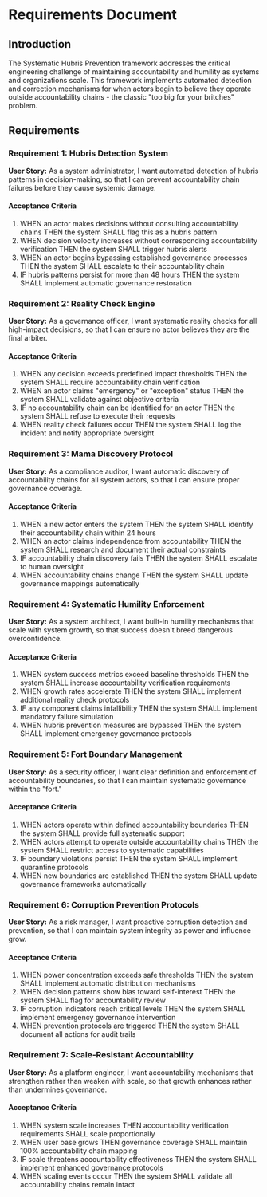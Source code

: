 # Requirements Document

## Introduction

The Systematic Hubris Prevention framework addresses the critical engineering challenge of maintaining accountability and humility as systems and organizations scale. This framework implements automated detection and correction mechanisms for when actors begin to believe they operate outside accountability chains - the classic "too big for your britches" problem.

## Requirements

### Requirement 1: Hubris Detection System

**User Story:** As a system administrator, I want automated detection of hubris patterns in decision-making, so that I can prevent accountability chain failures before they cause systemic damage.

#### Acceptance Criteria

1. WHEN an actor makes decisions without consulting accountability chains THEN the system SHALL flag this as a hubris pattern
2. WHEN decision velocity increases without corresponding accountability verification THEN the system SHALL trigger hubris alerts
3. WHEN an actor begins bypassing established governance processes THEN the system SHALL escalate to their accountability chain
4. IF hubris patterns persist for more than 48 hours THEN the system SHALL implement automatic governance restoration

### Requirement 2: Reality Check Engine

**User Story:** As a governance officer, I want systematic reality checks for all high-impact decisions, so that I can ensure no actor believes they are the final arbiter.

#### Acceptance Criteria

1. WHEN any decision exceeds predefined impact thresholds THEN the system SHALL require accountability chain verification
2. WHEN an actor claims "emergency" or "exception" status THEN the system SHALL validate against objective criteria
3. IF no accountability chain can be identified for an actor THEN the system SHALL refuse to execute their requests
4. WHEN reality check failures occur THEN the system SHALL log the incident and notify appropriate oversight

### Requirement 3: Mama Discovery Protocol

**User Story:** As a compliance auditor, I want automatic discovery of accountability chains for all system actors, so that I can ensure proper governance coverage.

#### Acceptance Criteria

1. WHEN a new actor enters the system THEN the system SHALL identify their accountability chain within 24 hours
2. WHEN an actor claims independence from accountability THEN the system SHALL research and document their actual constraints
3. IF accountability chain discovery fails THEN the system SHALL escalate to human oversight
4. WHEN accountability chains change THEN the system SHALL update governance mappings automatically

### Requirement 4: Systematic Humility Enforcement

**User Story:** As a system architect, I want built-in humility mechanisms that scale with system growth, so that success doesn't breed dangerous overconfidence.

#### Acceptance Criteria

1. WHEN system success metrics exceed baseline thresholds THEN the system SHALL increase accountability verification requirements
2. WHEN growth rates accelerate THEN the system SHALL implement additional reality check protocols
3. IF any component claims infallibility THEN the system SHALL implement mandatory failure simulation
4. WHEN hubris prevention measures are bypassed THEN the system SHALL implement emergency governance protocols

### Requirement 5: Fort Boundary Management

**User Story:** As a security officer, I want clear definition and enforcement of accountability boundaries, so that I can maintain systematic governance within the "fort."

#### Acceptance Criteria

1. WHEN actors operate within defined accountability boundaries THEN the system SHALL provide full systematic support
2. WHEN actors attempt to operate outside accountability chains THEN the system SHALL restrict access to systematic capabilities
3. IF boundary violations persist THEN the system SHALL implement quarantine protocols
4. WHEN new boundaries are established THEN the system SHALL update governance frameworks automatically

### Requirement 6: Corruption Prevention Protocols

**User Story:** As a risk manager, I want proactive corruption detection and prevention, so that I can maintain system integrity as power and influence grow.

#### Acceptance Criteria

1. WHEN power concentration exceeds safe thresholds THEN the system SHALL implement automatic distribution mechanisms
2. WHEN decision patterns show bias toward self-interest THEN the system SHALL flag for accountability review
3. IF corruption indicators reach critical levels THEN the system SHALL implement emergency governance intervention
4. WHEN prevention protocols are triggered THEN the system SHALL document all actions for audit trails

### Requirement 7: Scale-Resistant Accountability

**User Story:** As a platform engineer, I want accountability mechanisms that strengthen rather than weaken with scale, so that growth enhances rather than undermines governance.

#### Acceptance Criteria

1. WHEN system scale increases THEN accountability verification requirements SHALL scale proportionally
2. WHEN user base grows THEN governance coverage SHALL maintain 100% accountability chain mapping
3. IF scale threatens accountability effectiveness THEN the system SHALL implement enhanced governance protocols
4. WHEN scaling events occur THEN the system SHALL validate all accountability chains remain intact